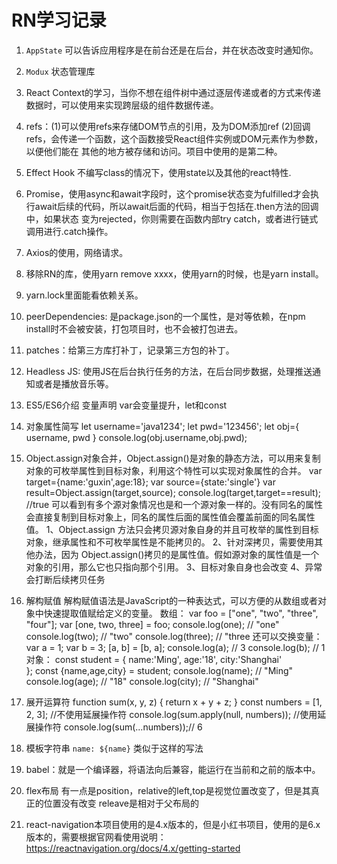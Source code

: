 # RN学习记录

1. `AppState` 可以告诉应用程序是在前台还是在后台，并在状态改变时通知你。
2. `Modux` 状态管理库
3. React Context的学习，当你不想在组件树中通过逐层传递或者的方式来传递数据时，可以使用来实现跨层级的组件数据传递。
4. refs：(1)可以使用refs来存储DOM节点的引用，及为DOM添加ref     (2)回调refs，会传递一个函数，这个函数接受React组件实例或DOM元素作为参数，以便他们能在
   其他的地方被存储和访问。项目中使用的是第二种。
5. Effect Hook 不编写class的情况下，使用state以及其他的react特性.
6. Promise，使用async和await字段时，这个promise状态变为fulfilled才会执行await后续的代码，所以await后面的代码，相当于包括在.then方法的回调中，如果状态
   变为rejected，你则需要在函数内部try catch，或者进行链式调用进行.catch操作。
7. Axios的使用，网络请求。 
8. 移除RN的库，使用yarn remove xxxx，使用yarn的时候，也是yarn install。
9. yarn.lock里面能看依赖关系。
10. peerDependencies: 是package.json的一个属性，是对等依赖，在npm install时不会被安装，打包项目时，也不会被打包进去。
11. patches：给第三方库打补丁，记录第三方包的补丁。
12. Headless JS: 使用JS在后台执行任务的方法，在后台同步数据，处理推送通知或者是播放音乐等。
13. ES5/ES6介绍
变量声明 var会变量提升，let和const
14. 对象属性简写 
    let username='java1234';
    let pwd='123456';
    let obj={
        username,
        pwd
    }
    console.log(obj.username,obj.pwd);

15. Object.assign对象合并，Object.assign()是对象的静态方法，可以用来复制对象的可枚举属性到目标对象，利用这个特性可以实现对象属性的合并。
    var target={name:'guxin',age:18};
    var source={state:'single'}
    var result=Object.assign(target,source);
    console.log(target,target==result); //true
    可以看到有多个源对象情况也是和一个源对象一样的。没有同名的属性会直接复制到目标对象上，同名的属性后面的属性值会覆盖前面的同名属性值。
    1、Object.assign 方法只会拷贝源对象自身的并且可枚举的属性到目标对象，继承属性和不可枚举属性是不能拷贝的。
    2、针对深拷贝，需要使用其他办法，因为 Object.assign()拷贝的是属性值。假如源对象的属性值是一个对象的引用，那么它也只指向那个引用。
    3、目标对象自身也会改变
    4、异常会打断后续拷贝任务

16. 解构赋值
    解构赋值语法是JavaScript的一种表达式，可以方便的从数组或者对象中快速提取值赋给定义的变量。
    数组：
    var foo = ["one", "two", "three", "four"];
    var [one, two, three] = foo;
    console.log(one); // "one"
    console.log(two); // "two"
    console.log(three); // "three
    还可以交换变量：
    var a = 1;
    var b = 3;
    [a, b] = [b, a];
    console.log(a); // 3
    console.log(b); // 1
    对象：
    const student = {
    name:'Ming',
    age:'18',
    city:'Shanghai'  
    };
    const {name,age,city} = student;
    console.log(name); // "Ming"
    console.log(age); // "18"
    console.log(city); // "Shanghai"

17. 展开运算符
    function sum(x, y, z) {
        return x + y + z;
    }
    const numbers = [1, 2, 3];
    //不使用延展操作符
    console.log(sum.apply(null, numbers));
    //使用延展操作符
    console.log(sum(...numbers));// 6


18. 模板字符串
    `name: ${name}` 类似于这样的写法

19. babel：就是一个编译器，将语法向后兼容，能运行在当前和之前的版本中。

20. flex布局
   有一点是position，relative的left,top是视觉位置改变了，但是其真正的位置没有改变
   releave是相对于父布局的  

21. react-navigation本项目使用的是4.x版本的，但是小红书项目，使用的是6.x版本的，需要根据官网看使用说明：
https://reactnavigation.org/docs/4.x/getting-started